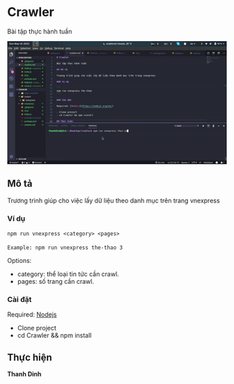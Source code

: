 # Crawler

Bài tập thực hành tuần 

![](./image/demo.gif)

## Mô tả

Trương trình giúp cho việc lấy dữ liệu theo danh mục trên trang vnexpress

### Ví dụ

```
npm run vnexpress <category> <pages>

Example: npm run vnexpress the-thao 3
```

Options:
- category: thể loại tin tức cần crawl.
- pages: số trang cần crawl.

### Cài đặt

Required: [Nodejs](https://nodejs.org/en/)

- Clone project
- cd Crawler && npm install

## Thực hiện

**Thanh Dinh** 

